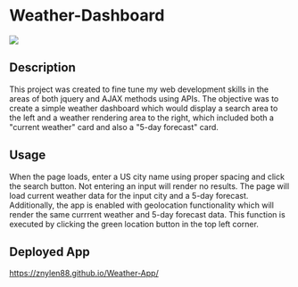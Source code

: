 # Weather-Dashboard

![](https://media.giphy.com/media/U1ycetyfQhAoMXKGuz/giphy.gif)

## Description
This project was created to fine tune my web development skills in the areas of both jquery and AJAX methods using APIs. The objective was to create a simple weather dashboard which would display a search area to the left and a weather rendering area to the right, which included both a "current weather" card and also a "5-day forecast" card.

## Usage
When the page loads, enter a US city name using proper spacing and click the search button. Not entering an input will render no results.
The page will load current weather data for the input city and a 5-day forecast. Additionally, the app is enabled with geolocation functionality which will render the same currrent weather and 5-day forecast data. This function is executed by clicking the green location button in the top left corner.

## Deployed App

https://znylen88.github.io/Weather-App/

